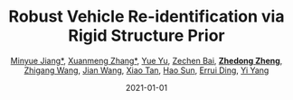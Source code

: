 ---
title: "Robust Vehicle Re-identification via Rigid Structure Prior"
collection: publications
permalink: /publication/Robust-V2021
date: 2021-01-01
doi: 
keywords:
venue: 'CVPR Workshop of AI City Challenge on City-Scale Multi-Camera Vehicle Re-Identification (the 2nd Place of Track 2)'
paperurl: 'https://zdzheng.xyz/files/CVPRW-2021-VehicleReid.pdf'
code: 'https://github.com/Xuanmeng-Zhang/AICITY2021-Track2'
author: '<a href="https://zdzheng.xyz/authors/Minyue-Jiang" class="author">Minyue Jiang*</a>, <a href="https://zdzheng.xyz/authors/Xuanmeng-Zhang" class="author">Xuanmeng Zhang*</a>, <a href="https://zdzheng.xyz/authors/Yue-Yu" class="author">Yue Yu</a>, <a href="https://zdzheng.xyz/authors/Zechen-Bai" class="author">Zechen Bai</a>, <strong><a href="https://zdzheng.xyz/authors/Zhedong-Zheng" class="author">Zhedong Zheng</a></strong>, <a href="https://zdzheng.xyz/authors/Zhigang-Wang" class="author">Zhigang Wang</a>, <a href="https://zdzheng.xyz/authors/Jian-Wang" class="author">Jian Wang</a>, <a href="https://zdzheng.xyz/authors/Xiao-Tan" class="author">Xiao Tan</a>, <a href="https://zdzheng.xyz/authors/Hao-Sun" class="author">Hao Sun</a>, <a href="https://zdzheng.xyz/authors/Errui-Ding" class="author">Errui Ding</a>, <a href="https://zdzheng.xyz/authors/Yi-Yang" class="author">Yi Yang</a>'
citation: ' Minyue Jiang*,  Xuanmeng Zhang*,  Yue Yu,  Zechen Bai,  Zhedong Zheng,  Zhigang Wang,  Jian Wang,  Xiao Tan,  Hao Sun,  Errui Ding,  Yi Yang, &quot;Robust Vehicle Re-identification via Rigid Structure Prior.&quot; CVPR Workshop of AI City Challenge on City-Scale Multi-Camera Vehicle Re-Identification (the 2nd Place of Track 2), 2021.'
pub_year: '2021'
bib: >
    @inproceedings{zheng2021robust,  
    author = "Jiang*, Minyue and Zhang*, Xuanmeng and Yu, Yue and Bai, Zechen and Zheng, Zhedong and Wang, Zhigang and Wang, Jian and Tan, Xiao and Sun, Hao and Ding, Errui and Yang, Yi",  
    title = "Robust Vehicle Re-identification via Rigid Structure Prior",  
    booktitle = "CVPR Workshop of AI City Challenge on City-Scale Multi-Camera Vehicle Re-Identification (the 2nd Place of Track 2)",  
    code = "https://github.com/Xuanmeng-Zhang/AICITY2021-Track2",  
    url = "https://zdzheng.xyz/files/CVPRW-2021-VehicleReid.pdf",  
    year = "2021"
    }

---